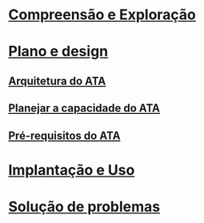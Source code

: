 # [Compreensão e Exploração](/advanced-threat-analytics/understand-explore/what-is-ata)
# [Plano e design](ata-capacity-planning.md)
## [Arquitetura do ATA](ata-architecture.md)
## [Planejar a capacidade do ATA](ata-capacity-planning.md)
## [Pré-requisitos do ATA](ata-prerequisites.md)
# [Implantação e Uso](/advanced-threat-analytics/deploy-use/install-ata)
# [Solução de problemas](/advanced-threat-analytics/troubleshoot/troubleshooting-ata-using-logs)


<!--HONumber=May16_HO1-->


